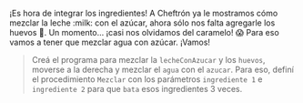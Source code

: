 <gs-attire attire-url="https://raw.githubusercontent.com/MumukiProject/mumuki-guia-gobstones-casa-inteligente/master/assets/attires/config_1586355209409.json"></gs-attire>

<gs-toolbox toolbox-url="https://raw.githubusercontent.com/MumukiProject/mumuki-guia-gobstones-casa-inteligente/master/assets/toolbox_1586288680018.xml"></gs-toolbox>

¡Es hora de integrar los ingredientes! A Cheftrón ya le mostramos cómo mezclar la leche :milk: con el azúcar, ahora sólo nos falta agregarle los huevos :egg:. Un momento… ¡casi nos olvidamos del caramelo! :scream: Para eso vamos a tener que mezclar agua con azúcar. ¡Vamos!

> Creá el programa para mezclar la `lecheConAzucar` y los `huevos`, moverse a la derecha y mezclar el `agua` con el `azucar`. Para eso, definí el procedimiento `Mezclar` con los parámetros `ingrediente 1` e `ingrediente 2` para que `bata` esos ingredientes 3 veces. 